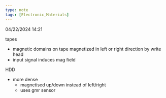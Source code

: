 ```yaml
---
type: note
tags: [Electronic_Materials]
---
```

04/22/2024 14:21

  



tapes
- magnetic domains on tape magnetized in left or right direction by write head
- input signal induces mag field

HDD
- more dense
	- magnetised up/down instead of left/right
	- uses gmr sensor